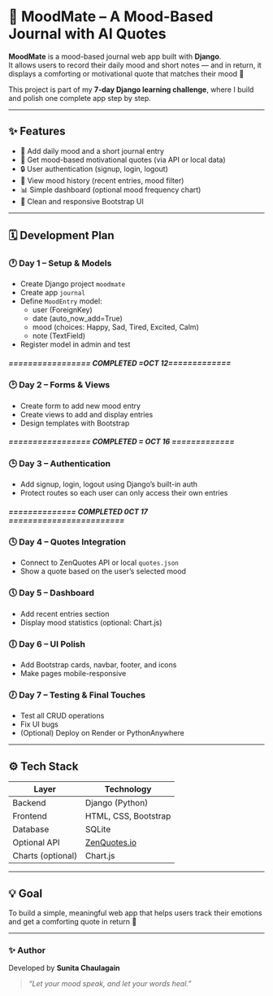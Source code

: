 # 🌙 MoodMate – A Mood-Based Journal with AI Quotes

**MoodMate** is a mood-based journal web app built with **Django**.  
It allows users to record their daily mood and short notes — and in return, it displays a comforting or motivational quote that matches their mood 💬

This project is part of my **7-day Django learning challenge**, where I build and polish one complete app step by step.

---

## ✨ Features

- 📝 Add daily mood and a short journal entry
- 💬 Get mood-based motivational quotes (via API or local data)
- 🔒 User authentication (signup, login, logout)
- 📜 View mood history (recent entries, mood filter)
- 📊 Simple dashboard (optional mood frequency chart)
- 🎨 Clean and responsive Bootstrap UI

---

## 🗓️ Development Plan

### 🕐 **Day 1 – Setup & Models**

- Create Django project `moodmate`
- Create app `journal`
- Define `MoodEntry` model:
  - user (ForeignKey)
  - date (auto_now_add=True)
  - mood (choices: Happy, Sad, Tired, Excited, Calm)
  - note (TextField)
- Register model in admin and test

##### ================= COMPLETED =OCT 12=============

### 🕑 **Day 2 – Forms & Views**

- Create form to add new mood entry
- Create views to add and display entries
- Design templates with Bootstrap

##### ================= COMPLETED = OCT 16 =============

### 🕒 **Day 3 – Authentication**

- Add signup, login, logout using Django’s built-in auth
- Protect routes so each user can only access their own entries

##### ============== COMPLETED 0CT 17 ========================

### 🕓 **Day 4 – Quotes Integration**

- Connect to ZenQuotes API or local `quotes.json`
- Show a quote based on the user’s selected mood

### 🕔 **Day 5 – Dashboard**

- Add recent entries section
- Display mood statistics (optional: Chart.js)

### 🕕 **Day 6 – UI Polish**

- Add Bootstrap cards, navbar, footer, and icons
- Make pages mobile-responsive

### 🕖 **Day 7 – Testing & Final Touches**

- Test all CRUD operations
- Fix UI bugs
- (Optional) Deploy on Render or PythonAnywhere

---

## ⚙️ Tech Stack

| Layer             | Technology                            |
| ----------------- | ------------------------------------- |
| Backend           | Django (Python)                       |
| Frontend          | HTML, CSS, Bootstrap                  |
| Database          | SQLite                                |
| Optional API      | [ZenQuotes.io](https://zenquotes.io/) |
| Charts (optional) | Chart.js                              |

---

## 💡 Goal

To build a simple, meaningful web app that helps users track their emotions and get a comforting quote in return 🌸

---

### ✨ Author

Developed by **Sunita Chaulagain**

> _“Let your mood speak, and let your words heal.”_
